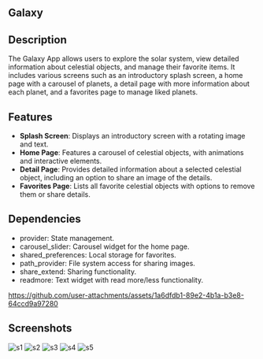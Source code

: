 ## Galaxy

## Description

The Galaxy App allows users to explore the solar system, view detailed information about celestial objects, and manage their favorite items. It includes various screens such as an introductory splash screen, a home page with a carousel of planets, a detail page with more information about each planet, and a favorites page to manage liked planets.


## Features

- **Splash Screen**: Displays an introductory screen with a rotating image and text.
- **Home Page**: Features a carousel of celestial objects, with animations and interactive elements.
- **Detail Page**: Provides detailed information about a selected celestial object, including an option to share an image of the details.
- **Favorites Page**: Lists all favorite celestial objects with options to remove them or share details.


## Dependencies

- provider: State management.
- carousel_slider: Carousel widget for the home page.
- shared_preferences: Local storage for favorites.
- path_provider: File system access for sharing images.
- share_extend: Sharing functionality.
- readmore: Text widget with read more/less functionality.



https://github.com/user-attachments/assets/1a6dfdb1-89e2-4b1a-b3e8-64ccd9a97280

## Screenshots
![s1](https://github.com/user-attachments/assets/6fc76b46-d426-44e4-9039-81d1fd3439b0)
![s2](https://github.com/user-attachments/assets/ca475aff-8e29-4d9d-9356-4f3bc5482570)
![s3](https://github.com/user-attachments/assets/67a1e260-0fa8-44bf-bba6-5699845b6de0)
![s4](https://github.com/user-attachments/assets/3fa940f7-b2c7-4887-b2bd-bd0972d113f4)
![s5](https://github.com/user-attachments/assets/398912f4-fbaf-4a79-97c5-5c9376ae9f3f)


